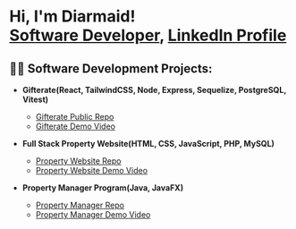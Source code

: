 <h1>Hi, I'm Diarmaid! <br/><a href="https://github.com/Diarmaid-H">Software Developer</a>, <a href="https://www.linkedin.com/in/diarmaid-hughes-a9ab9a169/">LinkedIn Profile</a>

<h2>👨‍💻 Software Development Projects:</h2>

- <b>Gifterate(React, TailwindCSS, Node, Express, Sequelize, PostgreSQL, Vitest)</b>
  - [Gifterate Public Repo](https://github.com/Diarmaid-H/gifterate-public)
  - [Gifterate Demo Video](https://www.youtube.com/watch?v=O1c1eUpbcWA)

- <b>Full Stack Property Website(HTML, CSS, JavaScript, PHP, MySQL)</b>
  - [Property Website Repo](https://github.com/Diarmaid-H/Full-Stack-Property-Website)
  - [Property Website Demo Video](https://youtu.be/I5vOtfzBgjs)
    
- <b>Property Manager Program(Java, JavaFX)</b>
  - [Property Manager Repo](https://github.com/Diarmaid-H/Property-Manager-Program)
  - [Property Manager Demo Video](https://youtu.be/EHen5lP-RLI)

